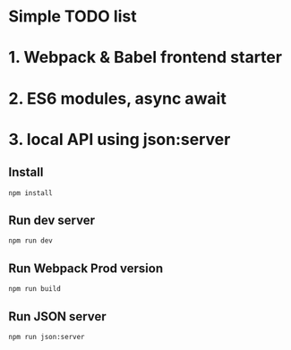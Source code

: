 # Simple TODO list

# 1. Webpack & Babel frontend starter

# 2. ES6 modules, async await

# 3. local API using json:server

## Install

```
npm install
```

## Run dev server

```
npm run dev
```

## Run Webpack Prod version

```
npm run build
```

## Run JSON server

```
npm run json:server
```
